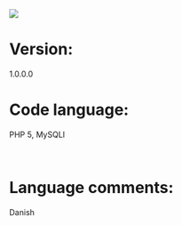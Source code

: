 <img src="http://i.imgur.com/n4yXfFH.png">
<br>
<h1>Version:</h1>
<p>1.0.0.0</p>
<h1>Code language:</h1>
<p>PHP 5, MySQLI</p>
<br>
<h1>Language comments:</h1>
<p>Danish</p>
